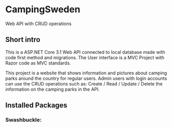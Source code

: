 # CampingSweden
Web API with CRUD operations

## Short intro
This is a ASP.NET Core 3.1 Web API connected to local database made with code first method and migrations. The User interface is a
MVC Project with Razor code as MVC standards.

This project is a website that shows information and pictures about camping parks around the country for regular users. Admin users with login accounts can use the CRUD operations such as: Create / Read / Update / Delete the information on the camping parks in the API.

## Installed Packages
### Swashbuckle: 

